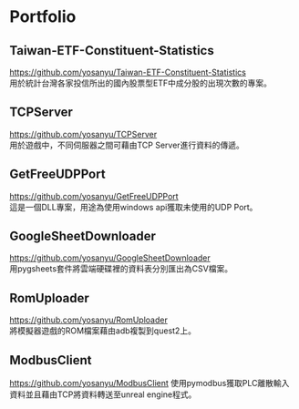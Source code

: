 # Portfolio
## Taiwan-ETF-Constituent-Statistics
https://github.com/yosanyu/Taiwan-ETF-Constituent-Statistics  
用於統計台灣各家投信所出的國內股票型ETF中成分股的出現次數的專案。
## TCPServer
https://github.com/yosanyu/TCPServer  
用於遊戲中，不同伺服器之間可藉由TCP Server進行資料的傳遞。
## GetFreeUDPPort
https://github.com/yosanyu/GetFreeUDPPort  
這是一個DLL專案，用途為使用windows api獲取未使用的UDP Port。
## GoogleSheetDownloader
https://github.com/yosanyu/GoogleSheetDownloader  
用pygsheets套件將雲端硬碟裡的資料表分別匯出為CSV檔案。  
## RomUploader
https://github.com/yosanyu/RomUploader  
將模擬器遊戲的ROM檔案藉由adb複製到quest2上。  
## ModbusClient
https://github.com/yosanyu/ModbusClient
使用pymodbus獲取PLC離散輸入資料並且藉由TCP將資料轉送至unreal engine程式。  
